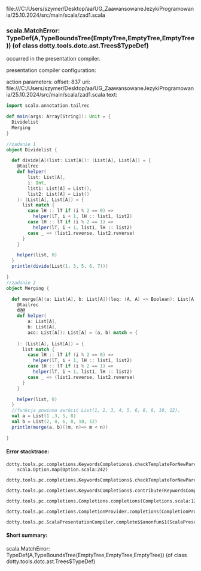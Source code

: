 file:///C:/Users/szymer/Desktop/aa/UG_ZaawansowaneJezykiProgramowania/25.10.2024/src/main/scala/zad1.scala
### scala.MatchError: TypeDef(A,TypeBoundsTree(EmptyTree,EmptyTree,EmptyTree)) (of class dotty.tools.dotc.ast.Trees$TypeDef)

occurred in the presentation compiler.

presentation compiler configuration:


action parameters:
offset: 837
uri: file:///C:/Users/szymer/Desktop/aa/UG_ZaawansowaneJezykiProgramowania/25.10.2024/src/main/scala/zad1.scala
text:
```scala
import scala.annotation.tailrec

def main(args: Array[String]): Unit = {
  Dividelist
  Merging
}

//zadanie 1
object Dividelist {

  def divide[A](list: List[A]): (List[A], List[A]) = {
    @tailrec
    def helper(
        list: List[A],
        i: Int,
        list1: List[A] = List(),
        list2: List[A] = List()
    ): (List[A], List[A]) = {
      list match { 
        case lH :: lT if (i % 2 == 0) =>
          helper(lT, i + 1, lH :: list1, list2)
        case lH :: lT if (i % 2 == 1) =>
          helper(lT, i + 1, list1, lH :: list2)
        case _ => (list1.reverse, list2.reverse) 
      }
    }

    helper(list, 0)
  }
  println(divide(List(1, 3, 5, 6, 7)))

}
//zadanie 2
object Merging {

  def merge[A](a: List[A], b: List[A])(leq: (A, A) => Boolean): List[A] 
    @tailrec
    d@@
    def helper(
        a: List[A],
        b: List[A],
        acc: List[A]): List[A] = (a, b) match = {
        
    ): (List[A], List[A]) = {
      list match { 
        case lH :: lT if (i % 2 == 0) =>
          helper(lT, i + 1, lH :: list1, list2)
        case lH :: lT if (i % 2 == 1) =>
          helper(lT, i + 1, list1, lH :: list2)
        case _ => (list1.reverse, list2.reverse) 
      }
    }

    helper(list, 0)
  }
  //funkcja powinna zwrócić List(1, 2, 3, 4, 5, 6, 8, 8, 10, 12).
  val a = List(1 ,3, 5, 8)
  val b = List(2, 4, 6, 8, 10, 12)
  println(merge(a, b)((m, n)=> m < n))

}
```



#### Error stacktrace:

```
dotty.tools.pc.completions.KeywordsCompletions$.checkTemplateForNewParents$$anonfun$2(KeywordsCompletions.scala:218)
	scala.Option.map(Option.scala:242)
	dotty.tools.pc.completions.KeywordsCompletions$.checkTemplateForNewParents(KeywordsCompletions.scala:215)
	dotty.tools.pc.completions.KeywordsCompletions$.contribute(KeywordsCompletions.scala:44)
	dotty.tools.pc.completions.Completions.completions(Completions.scala:124)
	dotty.tools.pc.completions.CompletionProvider.completions(CompletionProvider.scala:90)
	dotty.tools.pc.ScalaPresentationCompiler.complete$$anonfun$1(ScalaPresentationCompiler.scala:146)
```
#### Short summary: 

scala.MatchError: TypeDef(A,TypeBoundsTree(EmptyTree,EmptyTree,EmptyTree)) (of class dotty.tools.dotc.ast.Trees$TypeDef)